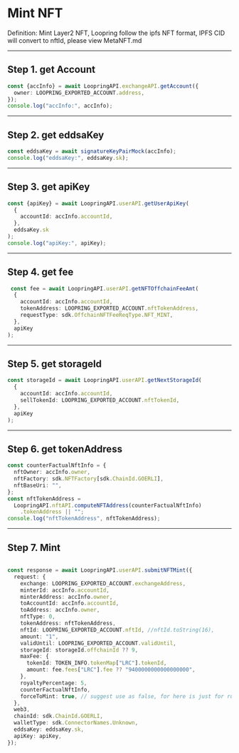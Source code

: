 # Mint NFT

Definition: Mint Layer2 NFT, Loopring follow the ipfs NFT format, IPFS CID will convert to nftId, please view MetaNFT.md

***

## Step 1. get Account

```ts
const {accInfo} = await LoopringAPI.exchangeAPI.getAccount({
  owner: LOOPRING_EXPORTED_ACCOUNT.address,
});
console.log("accInfo:", accInfo);

``` 

***

## Step 2. get eddsaKey

```ts
const eddsaKey = await signatureKeyPairMock(accInfo);
console.log("eddsaKey:", eddsaKey.sk);
```

***

## Step 3. get apiKey

```ts
const {apiKey} = await LoopringAPI.userAPI.getUserApiKey(
  {
    accountId: accInfo.accountId,
  },
  eddsaKey.sk
);
console.log("apiKey:", apiKey);

```

***

## Step 4. get fee

```ts
 const fee = await LoopringAPI.userAPI.getNFTOffchainFeeAmt(
  {
    accountId: accInfo.accountId,
    tokenAddress: LOOPRING_EXPORTED_ACCOUNT.nftTokenAddress,
    requestType: sdk.OffchainNFTFeeReqType.NFT_MINT,
  },
  apiKey
);


```

***

## Step 5. get storageId

```ts
const storageId = await LoopringAPI.userAPI.getNextStorageId(
  {
    accountId: accInfo.accountId,
    sellTokenId: LOOPRING_EXPORTED_ACCOUNT.nftTokenId,
  },
  apiKey
);


```

***

## Step 6. get tokenAddress

```ts
const counterFactualNftInfo = {
  nftOwner: accInfo.owner,
  nftFactory: sdk.NFTFactory[sdk.ChainId.GOERLI],
  nftBaseUri: "",
};
const nftTokenAddress =
  LoopringAPI.nftAPI.computeNFTAddress(counterFactualNftInfo)
    .tokenAddress || "";
console.log("nftTokenAddress", nftTokenAddress);
```

***

## Step 7. Mint

```ts

const response = await LoopringAPI.userAPI.submitNFTMint({
  request: {
    exchange: LOOPRING_EXPORTED_ACCOUNT.exchangeAddress,
    minterId: accInfo.accountId,
    minterAddress: accInfo.owner,
    toAccountId: accInfo.accountId,
    toAddress: accInfo.owner,
    nftType: 0,
    tokenAddress: nftTokenAddress,
    nftId: LOOPRING_EXPORTED_ACCOUNT.nftId, //nftId.toString(16),
    amount: "1",
    validUntil: LOOPRING_EXPORTED_ACCOUNT.validUntil,
    storageId: storageId.offchainId ?? 9,
    maxFee: {
      tokenId: TOKEN_INFO.tokenMap["LRC"].tokenId,
      amount: fee.fees["LRC"].fee ?? "9400000000000000000",
    },
    royaltyPercentage: 5,
    counterFactualNftInfo,
    forceToMint: true, // suggest use as false, for here is just for run test
  },
  web3,
  chainId: sdk.ChainId.GOERLI,
  walletType: sdk.ConnectorNames.Unknown,
  eddsaKey: eddsaKey.sk,
  apiKey: apiKey,
});
```
